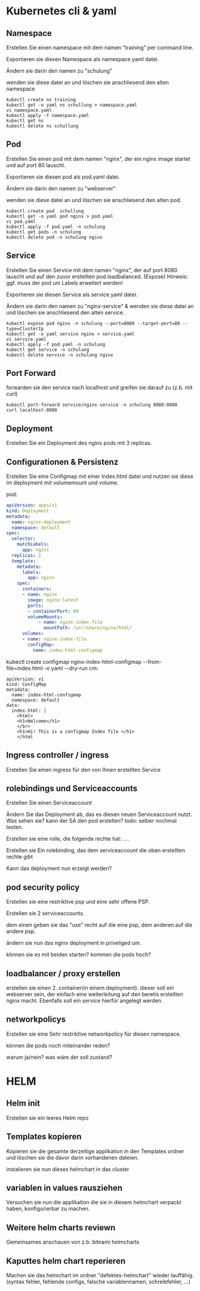 # Kubernetes cli & yaml

## Namespace

Erstellen Sie einen namespace mit dem namen "training" per command line.

Exportieren sie diesen Namespace als namespace.yaml datei.

Ändern sie darin den namen zu "schulung"

wenden sie diese datei an und löschen sie anschliesend den alten namespace

```
kubectl create ns training
kubectl get -o yaml ns schullung > namespace.yaml
vi namespace.yaml
kubectl apply -f namespace.yaml
kubectl get ns
kubectl delete ns schullung
```

## Pod

Erstellen Sie einen pod mit dem namen "nginx", der ein nginx image startet und auf port 80 lauscht.

Exportieren sie diesen pod als pod.yaml datei.

Ändern sie darin den namen zu "webserver"

wenden sie diese datei an und löschen sie anschliesend den alten pod.

```
kubectl create pod  schullung
kubectl get -o yaml pod nginx > pod.yaml
vi pod.yaml
kubectl apply -f pod.yaml -n schulung
kubectl get pods -n schulung
kubectl delete pod -n schulung nginx
```

## Service

Erstellen Sie einen Service mit dem namen "nginx", der auf port 8080 lauscht und auf den zuvor erstellten pod loadbalanced. (Expose)
Hinweis: ggf. muss der pod um Labels erweitert werden!

Exportieren sie diesen Service als service.yaml datei.

Ändern sie darin den namen zu "nginx-service" & wenden sie diese datei an und löschen sie anschliesend den alten service.

```
kubectl expose pod nginx -n schulung --port=8080 --target-port=80 --type=ClusterIp
kubectl get -o yaml service nginx > service.yaml
vi service.yaml
kubectl apply -f pod.yaml -n schulung
kubectl get service -n schulung
kubectl delete service -n schulung nginx
```

## Port Forward

forwarden sie den service nach localhost und greifen sie darauf zu (z.b. mit curl)

```
kubectl port-forward service/nginx-service -n schulung 8080:8080
curl localhost:8080
```

## Deployment

Erstellen Sie ein Deployment des nginx pods mit 3 replicas. 

## Configurationen & Persistenz

Erstellen Sie eine Configmap mit einer Index.html datei und nutzen sie diese im deployment mit volumemount und volume.

pod:
```yaml
apiVersion: apps/v1
kind: Deployment
metadata:
  name: nginx-deployment
  namespace: default
spec:
  selector:
    matchLabels:
      app: nginx
  replicas: 2 
  template:
    metadata:
      labels:
        app: nginx
    spec:
      containers:
      - name: nginx
        image: nginx:latest
        ports:
        - containerPort: 80
        volumeMounts:
            - name: nginx-index-file
              mountPath: /usr/share/nginx/html/
      volumes:
      - name: nginx-index-file
        configMap:
          name: index-html-configmap
```

kubectl create configmap nginx-index-html-configmap --from-file=index.html -o yaml --dry-run
cm:
```
apiVersion: v1
kind: ConfigMap
metadata:
  name: index-html-configmap
  namespace: default
data:
  index.html: |
    <html>
    <h1>Welcome</h1>
    </br>
    <h1>Hi! This is a configmap Index file </h1>
    </html
```

## Ingress controller / ingress

Erstellen Sie einen ingress für den von Ihnen erstellten Service

## rolebindings und Serviceaccounts

Erstellen Sie einen Serviceaccount

Ändern Sie das Deployment ab, das es diesen neuen Serviceaccount nutzt. 
Was sehen sie? kann der SA den pod erstellen?
todo: selber nochmal testen. 

Erstellen sie eine rolle, die folgende rechte hat:
....

Erstellen sie Ein rolebinding, das dem serviceaccount die oben erstellten rechte gibt

Kann das deployment nun erzeigt werden?

## pod security policy

Erstellen sie eine restriktive psp und eine sehr offene PSP.

Erstellen sie 2 serviceaccounts.

dem einen geben sie das "use" recht auf die eine psp, dem anderen auf die andere psp. 

ändern sie nun das nginx deployment in priveliged um. 

können sie es mit beiden starten? kommen die pods hoch?


## loadbalancer / proxy erstellen

erstellen sie einen 2. container(in einem deployment). dieser soll ein webserver sein, der einfach eine weiterleitung auf den beretis erstellten nginx macht. 
Ebenfalls soll ein service hierfür angelegt werden. 

## networkpolicys

Erstellen sie eine Sehr restriktive networkpolicy für diesen namespace. 

können die pods noch miteinander reden?

warum ja/nein?
was wäre der soll zustand? 

# HELM

## Helm init

Erstellen sie ein leeres Helm repo

## Templates kopieren

Kopieren sie die gesamte derzeitige applikation in den Templates ordner und löschen sie die davor darin vorhandenen dateien. 

instalieren sie nun dieses helmchart in das cluster

## variablen in values rausziehen

Versuchen sie nun die applikation die sie in diesem helmchart verpackt haben, konfigurierbar zu machen. 

## Weitere helm charts reviewn

Gemeinsames anschauen von z.b. bitnami helmcharts

## Kaputtes helm chart reperieren

Machen sie das helmchart im ordner "defektes-helmchart" wieder lauffähig. 
(syntax fehler, fehlende configs, falsche variablennamen, schreibfehler, ...)

